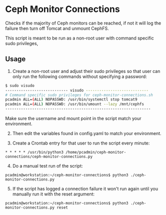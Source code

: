 
# Ceph Monitor Connections

Checks if the majority of Ceph monitors can be reached, if not it will log the failure then turn off Tomcat and unmount CephFS.

This script is meant to be run as a non-root user with command specific sudo privileges, 


## Usage

1) Create a non-root user and adjust their sudo privileges so that user can only run the following commands without specifying a password:

```bash
$ sudo visudo
---------------------------- visudo ----------------------------
# Command specific sudo privileges for ceph-monitor-connections.sh
pcadmin ALL=(ALL) NOPASSWD: /usr/bin/systemctl stop tomcat9
pcadmin ALL=(ALL) NOPASSWD: /usr/bin/umount --lazy /mnt/cephfs
-----------------------------------------------------------------
```

Make sure the username and mount point in the script match your environment.


2) Then edit the variables found in config.yaml to match your environment.


3) Create a Crontab entry for that user to run the script every minute:
```
* * * * * /usr/bin/python3 /home/pcadmin/ceph-monitor-connections/ceph-monitor-connections.py
```

4) Do a manual test run of the script:
```
pcadmin@workstation:~/ceph-monitor-connections$ python3 ./ceph-monitor-connections.py
```


5) If the script has logged a connection failure it won't run again until you manually run it with the reset argument:
```
pcadmin@workstation:~/ceph-monitor-connections$ python3 ./ceph-monitor-connections.py reset
```
